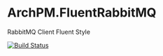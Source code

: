 # ArchPM.FluentRabbitMQ
RabbitMQ Client Fluent Style

[![Build Status](https://tugbayatilla.visualstudio.com/ArchPM/_apis/build/status/ArchPM.FluentRabbitMQ?branchName=master)](https://tugbayatilla.visualstudio.com/ArchPM/_build/latest?definitionId=3&branchName=master)
